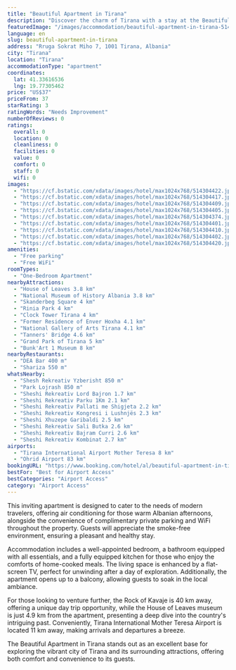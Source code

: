 ```yaml
---
title: "Beautiful Apartment in Tirana"
description: "Discover the charm of Tirana with a stay at the Beautiful Apartment in Tirana, a prime choice for travelers seeking comfort and convenience."
featuredImage: "/images/accommodation/beautiful-apartment-in-tirana-514304422.jpg"
language: en
slug: beautiful-apartment-in-tirana
address: "Rruga Sokrat Miho 7, 1001 Tirana, Albania"
city: "Tirana"
location: "Tirana"
accommodationType: "apartment"
coordinates:
  lat: 41.33616536
  lng: 19.77305462
price: "US$37"
priceFrom: 37
starRating: 3
ratingWords: "Needs Improvement"
numberOfReviews: 0
ratings:
  overall: 0
  location: 0
  cleanliness: 0
  facilities: 0
  value: 0
  comfort: 0
  staff: 0
  wifi: 0
images:
  - "https://cf.bstatic.com/xdata/images/hotel/max1024x768/514304422.jpg?k=17316cbf33ee395aa194cc7f3958b7c7c5d94121437071d21718c7da4b2993c9&o=&hp=1"
  - "https://cf.bstatic.com/xdata/images/hotel/max1024x768/514304417.jpg?k=ae2e6602fb51d6e0ab382ac8549653c8007d6f527a6d5cb9c836559d1433ba0d&o=&hp=1"
  - "https://cf.bstatic.com/xdata/images/hotel/max1024x768/514304409.jpg?k=7988944863cb5ee38b1094066b627c1a70f7f4f28ac28957e2277237cee92870&o=&hp=1"
  - "https://cf.bstatic.com/xdata/images/hotel/max1024x768/514304405.jpg?k=e2f4f06812aed64ae5a9029b4091b6bca43fd52e6936bb764f4019dea533ce6a&o=&hp=1"
  - "https://cf.bstatic.com/xdata/images/hotel/max1024x768/514304374.jpg?k=00aa30c250c5c2691b834de0be766345621abb1a801b02867c365c039d442221&o=&hp=1"
  - "https://cf.bstatic.com/xdata/images/hotel/max1024x768/514304401.jpg?k=57fd3461c96239b3d5d04ba18f14160079fc7603e87ad4285a56ff846ccb85a0&o=&hp=1"
  - "https://cf.bstatic.com/xdata/images/hotel/max1024x768/514304410.jpg?k=3a30efcabee91e17a81a96ed4a82d949f98066fe4da6ff2793f5ed7ec5c6c29a&o=&hp=1"
  - "https://cf.bstatic.com/xdata/images/hotel/max1024x768/514304402.jpg?k=aa3e0f7c0916161b1031214e1bb7e8ed830288b73dd081187e27e23851a3e5f4&o=&hp=1"
  - "https://cf.bstatic.com/xdata/images/hotel/max1024x768/514304420.jpg?k=3799d9431814453300af05a5d3e8ae9f5c02d7db5a16cd557deb5c06ba430b01&o=&hp=1"
amenities:
  - "Free parking"
  - "Free WiFi"
roomTypes:
  - "One-Bedroom Apartment"
nearbyAttractions:
  - "House of Leaves 3.8 km"
  - "National Museum of History Albania 3.8 km"
  - "Skanderbeg Square 4 km"
  - "Rinia Park 4 km"
  - "Clock Tower Tirana 4 km"
  - "Former Residence of Enver Hoxha 4.1 km"
  - "National Gallery of Arts Tirana 4.1 km"
  - "Tanners' Bridge 4.6 km"
  - "Grand Park of Tirana 5 km"
  - "Bunk'Art 1 Museum 8 km"
nearbyRestaurants:
  - "DEA Bar 400 m"
  - "Shariza 550 m"
whatsNearby:
  - "Shesh Rekreativ Yzberisht 850 m"
  - "Park Lojrash 850 m"
  - "Sheshi Rekreativ Lord Bajron 1.7 km"
  - "Sheshi Rekreativ Parku 1Km 2.1 km"
  - "Sheshi Rekreativ Pallati me Shigjeta 2.2 km"
  - "Sheshi Rekreativ Kongresi i Lushnjës 2.3 km"
  - "Sheshi Xhuzepe Garibaldi 2.5 km"
  - "Sheshi Rekreativ Sali Butka 2.6 km"
  - "Sheshi Rekreativ Bajram Curri 2.6 km"
  - "Sheshi Rekreativ Kombinat 2.7 km"
airports:
  - "Tirana International Airport Mother Teresa 8 km"
  - "Ohrid Airport 83 km"
bookingURL: "https://www.booking.com/hotel/al/beautiful-apartment-in-tirana-tirane.en-gb.html?aid=8035640"
bestFor: "Best for Airport Access"
bestCategories: "Airport Access"
category: "Airport Access"
---
```


This inviting apartment is designed to cater to the needs of modern travelers, offering air conditioning for those warm Albanian afternoons, alongside the convenience of complimentary private parking and WiFi throughout the property. Guests will appreciate the smoke-free environment, ensuring a pleasant and healthy stay.

Accommodation includes a well-appointed bedroom, a bathroom equipped with all essentials, and a fully equipped kitchen for those who enjoy the comforts of home-cooked meals. The living space is enhanced by a flat-screen TV, perfect for unwinding after a day of exploration. Additionally, the apartment opens up to a balcony, allowing guests to soak in the local ambiance.

For those looking to venture further, the Rock of Kavaje is 40 km away, offering a unique day trip opportunity, while the House of Leaves museum is just 4.9 km from the apartment, presenting a deep dive into the country's intriguing past. Conveniently, Tirana International Mother Teresa Airport is located 11 km away, making arrivals and departures a breeze.

The Beautiful Apartment in Tirana stands out as an excellent base for exploring the vibrant city of Tirana and its surrounding attractions, offering both comfort and convenience to its guests.